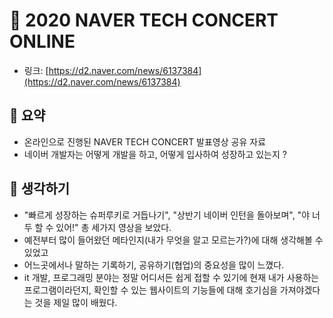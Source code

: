 # 👤 2020 NAVER TECH CONCERT ONLINE

- 링크: [https://d2.naver.com/news/6137384](https://d2.naver.com/news/6137384)

## 📝 요약 
- 온라인으로 진행된 NAVER TECH CONCERT 발표영상 공유 자료 
- 네이버 개발자는 어떻게 개발을 하고, 어떻게 입사하여 성장하고 있는지 ? 

## 🤔 생각하기 
- "빠르게 성장하는 슈퍼루키로 거듭나기", "상반기 네이버 인턴을 돌아보며", "야 너두 할 수 있어!" 총 세가지 영상을 보았다. 
- 예전부터 많이 들어왔던 메타인지(내가 무엇을 알고 모르는가?)에 대해 생각해볼 수 있었고 
- 어느곳에서나 말하는 기록하기, 공유하기(협업)의 중요성을 많이 느꼈다. 
- it 개발, 프로그래밍 분야는 정말 어디서든 쉽게 접할 수 있기에 현재 내가 사용하는 프로그램이라던지, 확인할 수 있는 웹사이트의 기능들에 대해 호기심을 가져야겠다는 것을 제일 많이 배웠다.  

